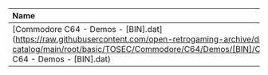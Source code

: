 |Name|Size|
|:---|---:|
|[Commodore C64 - Demos - [BIN].dat](https://raw.githubusercontent.com/open-retrogaming-archive/dat-catalog/main/root/basic/TOSEC/Commodore/C64/Demos/[BIN]/Commodore C64 - Demos - [BIN].dat)|1081|
